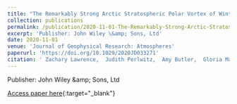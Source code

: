 ```yaml
---
title: "The Remarkably Strong Arctic Stratospheric Polar Vortex of Winter 2020: Links to Record-Breaking Arctic Oscillation and Ozone Loss"
collection: publications
permalink: /publication/2020-11-01-The-Remarkably-Strong-Arctic-Stratospheric-Polar-Vortex-of-Winter-2020-Links-to-Record-Breaking-Arctic-Oscillation-and-Ozone-Loss
excerpt: 'Publisher: John Wiley \&amp; Sons, Ltd'
date: 2020-11-01
venue: 'Journal of Geophysical Research: Atmospheres'
paperurl: 'https://doi.org/10.1029/2020JD033271'
citation: ' Zachary Lawrence,  Judith Perlwitz,  Amy Butler,  Gloria Manney,  Paul Newman,  Simon Lee,  Eric Nash, &quot;The Remarkably Strong Arctic Stratospheric Polar Vortex of Winter 2020: Links to Record-Breaking Arctic Oscillation and Ozone Loss.&quot; Journal of Geophysical Research: Atmospheres, 2020.'
---
```

Publisher: John Wiley \&amp; Sons, Ltd

[Access paper here](https://doi.org/10.1029/2020JD033271){:target="_blank"}
